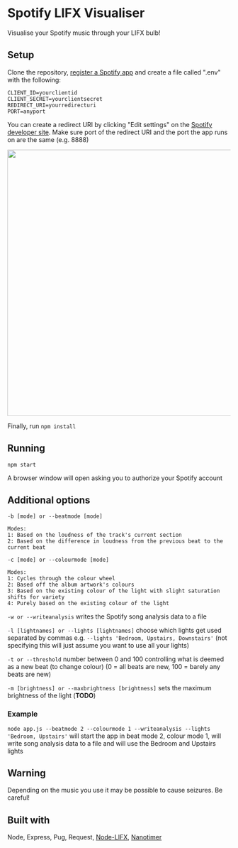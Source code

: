 # Spotify LIFX Visualiser
Visualise your Spotify music through your LIFX bulb!

## Setup
Clone the repository, [register a Spotify app](https://developer.spotify.com) and create a file called ".env" with the following:

```
CLIENT_ID=yourclientid
CLIENT_SECRET=yourclientsecret
REDIRECT_URI=yourredirecturi
PORT=anyport
```

You can create a redirect URI by clicking "Edit settings" on the [Spotify developer site](https://developer.spotify.com). Make sure port of the redirect URI and the port the app runs on are the same (e.g. 8888)

<img src="https://i.imgur.com/u3rQeyc.png" width="600">

Finally, run ```npm install```

## Running
```npm start```

A browser window will open asking you to authorize your Spotify account

## Additional options
```-b [mode] or --beatmode [mode]``` 

``` 
Modes: 
1: Based on the loudness of the track's current section
2: Based on the difference in loudness from the previous beat to the current beat
```

```-c [mode] or --colourmode [mode]```

```
Modes:
1: Cycles through the colour wheel
2: Based off the album artwork's colours
3: Based on the existing colour of the light with slight saturation shifts for variety
4: Purely based on the existing colour of the light
```

```-w or --writeanalysis``` writes the Spotify song analysis data to a file

```-l [lightnames] or --lights [lightnames]``` choose which lights get used separated by commas e.g. ```--lights 'Bedroom, Upstairs, Downstairs'``` (not specifying this will just assume you want to use all your lights)

```-t or --threshold``` number between 0 and 100 controlling what is deemed as a new beat (to change colour) (0 = all beats are new, 100 = barely any beats are new)

```-m [brightness] or --maxbrightness [brightness]``` sets the maximum brightness of the light (**TODO**)

### Example
```node app.js --beatmode 2 --colourmode 1 --writeanalysis --lights 'Bedroom, Upstairs'``` will start the app in beat mode 2, colour mode 1, will write song analysis data to a file and will use the Bedroom and Upstairs lights

## Warning
Depending on the music you use it may be possible to cause seizures. Be careful!

## Built with
Node, Express, Pug, Request, [Node-LIFX](https://github.com/MariusRumpf/node-lifx), [Nanotimer](https://github.com/Krb686/nanotimer)